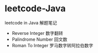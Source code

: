 # leetcode-Java
leetcode in Java  解题笔记

- Reverse Integer 数字翻转
- Palindrome Number 回文数
- Roman To Integer 罗马数字转阿拉伯数字